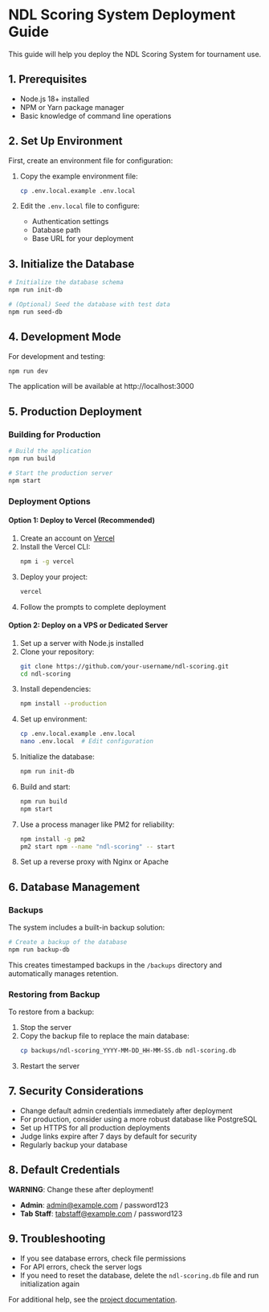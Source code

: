 # NDL Scoring System Deployment Guide

This guide will help you deploy the NDL Scoring System for tournament use.

## 1. Prerequisites

- Node.js 18+ installed
- NPM or Yarn package manager
- Basic knowledge of command line operations

## 2. Set Up Environment

First, create an environment file for configuration:

1. Copy the example environment file:
   ```bash
   cp .env.local.example .env.local
   ```

2. Edit the `.env.local` file to configure:
   - Authentication settings
   - Database path
   - Base URL for your deployment

## 3. Initialize the Database

```bash
# Initialize the database schema
npm run init-db

# (Optional) Seed the database with test data
npm run seed-db
```

## 4. Development Mode

For development and testing:

```bash
npm run dev
```

The application will be available at http://localhost:3000

## 5. Production Deployment

### Building for Production

```bash
# Build the application
npm run build

# Start the production server
npm start
```

### Deployment Options

#### Option 1: Deploy to Vercel (Recommended)

1. Create an account on [Vercel](https://vercel.com)
2. Install the Vercel CLI:
   ```bash
   npm i -g vercel
   ```
3. Deploy your project:
   ```bash
   vercel
   ```
4. Follow the prompts to complete deployment

#### Option 2: Deploy on a VPS or Dedicated Server

1. Set up a server with Node.js installed
2. Clone your repository:
   ```bash
   git clone https://github.com/your-username/ndl-scoring.git
   cd ndl-scoring
   ```
3. Install dependencies:
   ```bash
   npm install --production
   ```
4. Set up environment:
   ```bash
   cp .env.local.example .env.local
   nano .env.local  # Edit configuration
   ```
5. Initialize the database:
   ```bash
   npm run init-db
   ```
6. Build and start:
   ```bash
   npm run build
   npm start
   ```
7. Use a process manager like PM2 for reliability:
   ```bash
   npm install -g pm2
   pm2 start npm --name "ndl-scoring" -- start
   ```
8. Set up a reverse proxy with Nginx or Apache

## 6. Database Management

### Backups

The system includes a built-in backup solution:

```bash
# Create a backup of the database
npm run backup-db
```

This creates timestamped backups in the `/backups` directory and automatically manages retention.

### Restoring from Backup

To restore from a backup:

1. Stop the server
2. Copy the backup file to replace the main database:
   ```bash
   cp backups/ndl-scoring_YYYY-MM-DD_HH-MM-SS.db ndl-scoring.db
   ```
3. Restart the server

## 7. Security Considerations

- Change default admin credentials immediately after deployment
- For production, consider using a more robust database like PostgreSQL
- Set up HTTPS for all production deployments
- Judge links expire after 7 days by default for security
- Regularly backup your database

## 8. Default Credentials

**WARNING**: Change these after deployment!

- **Admin**: admin@example.com / password123
- **Tab Staff**: tabstaff@example.com / password123

## 9. Troubleshooting

- If you see database errors, check file permissions
- For API errors, check the server logs
- If you need to reset the database, delete the `ndl-scoring.db` file and run initialization again

For additional help, see the [project documentation](https://github.com/your-username/ndl-scoring).